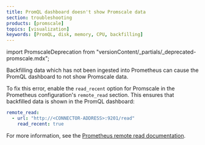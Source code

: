 ```yaml
---
title: PromQL dashboard doesn't show Promscale data
section: troubleshooting
products: [promscale]
topics: [visualization]
keywords: [PromQL, disk, memory, CPU, backfilling]
---
```


<!---
* Keep this section in alphabetical order
* Use this format for writing troubleshooting sections:
 - Cause: What causes the problem?
 - Consequence: What does the user see when they hit this problem?
 - Fix/Workaround: What can the user do to fix or work around the problem? Provide a "Resolving" Procedure if required.
 - Result: When the user applies the fix, what is the result when the same action is applied?
* Copy this comment at the top of every troubleshooting page
-->

import PromscaleDeprecation from "versionContent/_partials/_deprecated-promscale.mdx";

<PromscaleDeprecation />

Backfilling data which has not been ingested into Prometheus can cause the
PromQL dashboard to not show Promscale data.

To fix this error, enable the `read_recent` option for Promscale in the
Prometheus configuration's `remote_read` section. This ensures that backfilled
data is shown in the PromQL dashboard:

```yml
remote_read:
  - url: "http://<CONNECTOR-ADDRESS>:9201/read"
    read_recent: true
```

For more information, see the
[Prometheus remote read documentation][prometheus-remote-read].

[prometheus-remote-read]: https://prometheus.io/docs/prometheus/latest/configuration/configuration/#remote_read
